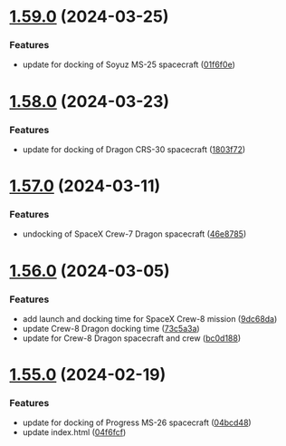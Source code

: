 # [1.59.0](https://github.com/corquaid/international-space-station-iss-APIs/compare/v1.58.0...v1.59.0) (2024-03-25)


### Features

* update for docking of Soyuz MS-25 spacecraft ([01f6f0e](https://github.com/corquaid/international-space-station-iss-APIs/commit/01f6f0e8312666167dac20b44b310d4bcf17a117))



# [1.58.0](https://github.com/corquaid/international-space-station-iss-APIs/compare/v1.57.0...v1.58.0) (2024-03-23)


### Features

* update for docking of Dragon CRS-30 spacecraft ([1803f72](https://github.com/corquaid/international-space-station-iss-APIs/commit/1803f72466fa02b43280ad81e310574970b32a55))



# [1.57.0](https://github.com/corquaid/international-space-station-iss-APIs/compare/v1.56.0...v1.57.0) (2024-03-11)


### Features

* undocking of SpaceX Crew-7 Dragon spacecraft ([46e8785](https://github.com/corquaid/international-space-station-iss-APIs/commit/46e8785eacb2d72ee99ab64e985322bda3d53dc6))



# [1.56.0](https://github.com/corquaid/international-space-station-iss-APIs/compare/v1.55.0...v1.56.0) (2024-03-05)


### Features

* add launch and docking time for SpaceX Crew-8 mission ([9dc68da](https://github.com/corquaid/international-space-station-iss-APIs/commit/9dc68da71889698f7c420261ebc176e2800e6c98))
* update Crew-8 Dragon docking time ([73c5a3a](https://github.com/corquaid/international-space-station-iss-APIs/commit/73c5a3a1eef86ccc87fa3f8826ad46e1849cf4e1))
* update for Crew-8 Dragon spacecraft and crew ([bc0d188](https://github.com/corquaid/international-space-station-iss-APIs/commit/bc0d1888c78f4db01ef3e76590975fe5251c82d6))



# [1.55.0](https://github.com/corquaid/international-space-station-iss-APIs/compare/v1.54.0...v1.55.0) (2024-02-19)


### Features

* update for docking of Progress MS-26 spacecraft ([04bcd48](https://github.com/corquaid/international-space-station-iss-APIs/commit/04bcd48874b9b270c89c1600ff02c87c86e47189))
* update index.html ([04f6fcf](https://github.com/corquaid/international-space-station-iss-APIs/commit/04f6fcfc4176d0e1e6d20beef54b11d8048eca65))



